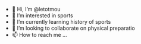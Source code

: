 - 👋 Hi, I’m @letotmou
- 👀 I’m interested in sports 
- 🌱 I’m currently learning history of sports
- 💞️ I’m looking to collaborate on physical preparatio
- 📫 How to reach me ...

<!---
letotmou/letotmou is a ✨ special ✨ repository because its `README.md` (this file) appears on your GitHub profile.
You can click the Preview link to take a look at your changes.
--->

